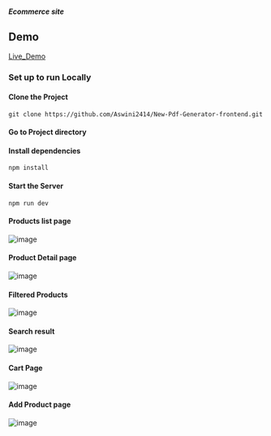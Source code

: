 ##### Ecommerce site

## Demo
[Live_Demo](https://ecommerce-frontend-assignment.netlify.app/)

### Set up to run Locally

#### Clone the Project

```
git clone https://github.com/Aswini2414/New-Pdf-Generator-frontend.git
```

#### Go to Project directory
#### Install dependencies

```
npm install
```
#### Start the Server
```
npm run dev
```

#### Products list page
![image](https://github.com/user-attachments/assets/6d3269bf-8a36-4060-abd0-1ef20d53b126)

#### Product Detail page
![image](https://github.com/user-attachments/assets/c1d13806-e57c-44a7-9859-0bbfdcdb4663)

#### Filtered Products
![image](https://github.com/user-attachments/assets/d2470a69-4ef4-456d-b424-bbdbc7bc1a3c)

#### Search result 
![image](https://github.com/user-attachments/assets/3746177a-6cf1-4929-a99f-4519d29b9c6f)

#### Cart Page
![image](https://github.com/user-attachments/assets/413e46b5-3f73-4acb-a206-aceb26effa2f)

#### Add Product page
![image](https://github.com/user-attachments/assets/9cb7b2c6-66f6-44bd-97c2-476cdcec6c8f)









